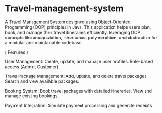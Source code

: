 # Travel-management-system

A Travel Management System designed using Object-Oriented Programming (OOP) principles in Java. This application helps users plan, book, and manage their travel itineraries efficiently, leveraging OOP concepts like encapsulation, inheritance, polymorphism, and abstraction for a modular and maintainable codebase.

( Features )

User Management:
Create, update, and manage user profiles.
Role-based access (Admin, Customer).

Travel Package Management:
Add, update, and delete travel packages.
Search and view available packages.

Booking System:
Book travel packages with detailed itineraries.
View and manage existing bookings.

Payment Integration:
Simulate payment processing and generate receipts
